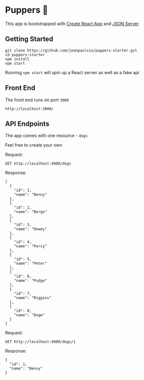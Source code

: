 # Puppers 🐶

This app is bootstrapped with [Create React App](https://github.com/facebook/create-react-app) and [JSON Server](https://github.com/typicode/json-server)

## Getting Started

```
git clone https://github.com/jeanpaulsio/puppers-starter.git
cd puppers-starter
npm install
npm start
```

Running `npm start` will spin up a React server as well as a fake api

## Front End

The front end runs on port `3000`

```
http://localhost:3000/
```

## API Endpoints

The app comes with one resource - `dogs`

Feel free to create your own

Request:

```
GET http://localhost:4000/dogs
```

Response:

```
[
  {
    "id": 1,
    "name": "Benny"
  },
  {
    "id": 2,
    "name": "Borgo"
  },
  {
    "id": 3,
    "name": "Dewey"
  },
  {
    "id": 4,
    "name": "Percy"
  },
  {
    "id": 5,
    "name": "Peter"
  },
  {
    "id": 6,
    "name": "Pudge"
  },
  {
    "id": 7,
    "name": "Riggins"
  },
  {
    "id": 8,
    "name": "Doge"
  }
]
```

Request:

```
GET http://localhost:4000/dogs/1
```

Response:

```
{
  "id": 1,
  "name": "Benny"
}
```
